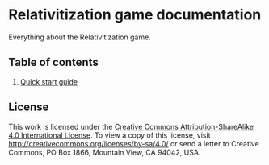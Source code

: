 # Relativitization game documentation
Everything about the Relativitization game.

## Table of contents
1. [Quick start guide](guide/quick-start-guide.md)

## License
This work is licensed under the [Creative Commons Attribution-ShareAlike 4.0 International License](./LICENSE).
To view a copy of this license, visit http://creativecommons.org/licenses/by-sa/4.0/ or send a letter to Creative 
Commons, PO Box 1866, Mountain View, CA 94042, USA.
